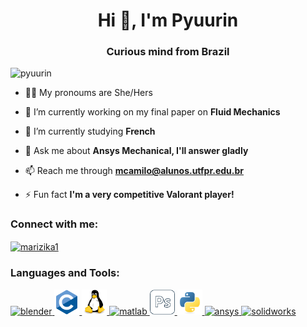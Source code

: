 <h1 align="center">Hi 👋, I'm Pyuurin</h1>
<h3 align="center">Curious mind from Brazil</h3>

<p align="left"> <img src="https://komarev.com/ghpvc/?username=pyuurin&label=Profile%20views&color=0e75b6&style=flat" alt="pyuurin" /> </p>

- 👩🏽 My pronoums are She/Hers

- 🔭 I’m currently working on my final paper on **Fluid Mechanics**

- 🌱 I’m currently studying **French**

- 💬 Ask me about **Ansys Mechanical, I'll answer gladly**

- 📫 Reach me through **mcamilo@alunos.utfpr.edu.br**

- ⚡ Fun fact **I'm a very competitive Valorant player!**

<h3 align="left">Connect with me:</h3>
<p align="left">
<a href="https://twitter.com/marizika1" target="blank"><img align="center" src="https://raw.githubusercontent.com/rahuldkjain/github-profile-readme-generator/master/src/images/icons/Social/twitter.svg" alt="marizika1" height="30" width="40" /></a>
</p>

<h3 align="left">Languages and Tools:</h3>
<p align="left"> <a href="https://www.blender.org/" target="_blank" rel="noreferrer"> <img src="https://download.blender.org/branding/community/blender_community_badge_white.svg" alt="blender" width="40" height="40"/> </a> <a href="https://www.cprogramming.com/" target="_blank" rel="noreferrer"> <img src="https://raw.githubusercontent.com/devicons/devicon/master/icons/c/c-original.svg" alt="c" width="40" height="40"/> </a> <a href="https://www.linux.org/" target="_blank" rel="noreferrer"> <img src="https://raw.githubusercontent.com/devicons/devicon/master/icons/linux/linux-original.svg" alt="linux" width="40" height="40"/> </a> <a href="https://www.mathworks.com/" target="_blank" rel="noreferrer"> <img src="https://upload.wikimedia.org/wikipedia/commons/2/21/Matlab_Logo.png" alt="matlab" width="40" height="40"/> </a> <a href="https://www.photoshop.com/en" target="_blank" rel="noreferrer"> <img src="https://raw.githubusercontent.com/devicons/devicon/master/icons/photoshop/photoshop-line.svg" alt="photoshop" width="40" height="40"/> </a> <a href="https://www.python.org" target="_blank" rel="noreferrer"> <img src="https://raw.githubusercontent.com/devicons/devicon/master/icons/python/python-original.svg" alt="python" width="40" height="40"/> </a> <a href="https://www.ansys.com" target="_blank" rel="noreferrer"> <img src="https://upload.wikimedia.org/wikipedia/commons/e/e5/ANSYS_logo.png" alt="ansys" width="100" height="40"/> </a> 
<a href="https://www.solidworks.com/pt-br" target="_blank" rel="noreferrer"> <img src="https://icon-library.com/images/solidworks-icon/solidworks-icon-24.jpg" alt="solidworks" width="40" height="40"/> </a></p>
